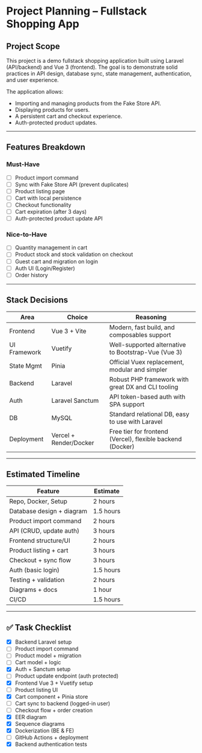 # Project Planning – Fullstack Shopping App

## Project Scope

This project is a demo fullstack shopping application built using Laravel (API/backend) and Vue 3 (frontend). The goal is to demonstrate solid practices in API design, database sync, state management, authentication, and user experience.

The application allows:
- Importing and managing products from the Fake Store API.
- Displaying products for users.
- A persistent cart and checkout experience.
- Auth-protected product updates.

---

## Features Breakdown

### Must-Have

- [ ] Product import command
- [ ] Sync with Fake Store API (prevent duplicates)
- [ ] Product listing page
- [ ] Cart with local persistence
- [ ] Checkout functionality
- [ ] Cart expiration (after 3 days)
- [ ] Auth-protected product update API

### Nice-to-Have

- [ ] Quantity management in cart
- [ ] Product stock and stock validation on checkout
- [ ] Guest cart and migration on login
- [ ] Auth UI (Login/Register)
- [ ] Order history

---

## Stack Decisions

| Area         | Choice               | Reasoning                                                |
|--------------|----------------------|-----------------------------------------------------------|
| Frontend     | Vue 3 + Vite         | Modern, fast build, and composables support               |
| UI Framework | Vuetify              | Well-supported alternative to Bootstrap-Vue (Vue 3)       |
| State Mgmt   | Pinia                | Official Vuex replacement, modular and simpler            |
| Backend      | Laravel              | Robust PHP framework with great DX and CLI tooling        |
| Auth         | Laravel Sanctum      | API token-based auth with SPA support                     |
| DB           | MySQL                | Standard relational DB, easy to use with Laravel          |
| Deployment   | Vercel + Render/Docker | Free tier for frontend (Vercel), flexible backend (Docker) |

---

## Estimated Timeline

| Feature                    | Estimate    |
|----------------------------|-------------|
| Repo, Docker, Setup        | 2 hours     |
| Database design + diagram  | 1.5 hours   |
| Product import command     | 2 hours     |
| API (CRUD, update auth)    | 3 hours     |
| Frontend structure/UI      | 2 hours     |
| Product listing + cart     | 3 hours     |
| Checkout + sync flow       | 3 hours     |
| Auth (basic login)         | 1.5 hours   |
| Testing + validation       | 2 hours     |
| Diagrams + docs            | 1 hour      |
| CI/CD                      | 1.5 hours   |

---

## ✅ Task Checklist

- [x] Backend Laravel setup
- [ ] Product import command
- [ ] Product model + migration
- [ ] Cart model + logic
- [x] Auth + Sanctum setup
- [ ] Product update endpoint (auth protected)
- [x] Frontend Vue 3 + Vuetify setup
- [ ] Product listing UI
- [x] Cart component + Pinia store
- [ ] Cart sync to backend (logged-in user)
- [ ] Checkout flow + order creation
- [x] EER diagram
- [x] Sequence diagrams
- [x] Dockerization (BE & FE)
- [ ] GitHub Actions + deployment
- [x] Backend authentication tests